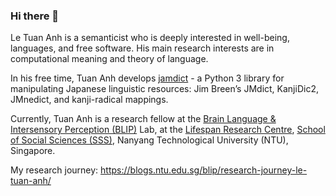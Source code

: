 ### Hi there 👋

Le Tuan Anh is a semanticist who is deeply interested in well-being, languages, and free software. His main research interests are in computational meaning and theory of language.

In his free time, Tuan Anh develops [jamdict](https://jamdict.readthedocs.io/) - a Python 3 library for manipulating Japanese linguistic resources: Jim Breen’s JMdict, KanjiDic2, JMnedict, and kanji-radical mappings.

Currently, Tuan Anh is a research fellow at the [Brain Language & Intersensory Perception (BLIP)](https://blogs.ntu.edu.sg/blip/research-journey-le-tuan-anh/) Lab, at the [Lifespan Research Centre](https://www.facebook.com/lifespanntu), [School of Social Sciences (SSS)](https://sss.ntu.edu.sg/), Nanyang Technological University (NTU), Singapore.

My research journey: https://blogs.ntu.edu.sg/blip/research-journey-le-tuan-anh/

<!--
**letuananh/letuananh** is a ✨ _special_ ✨ repository because its `README.md` (this file) appears on your GitHub profile.

Here are some ideas to get you started:

- 🔭 I’m currently working on ...
- 🌱 I’m currently learning ...
- 👯 I’m looking to collaborate on ...
- 🤔 I’m looking for help with ...
- 💬 Ask me about ...
- 📫 How to reach me: ...
- 😄 Pronouns: ...
- ⚡ Fun fact: ...
-->
